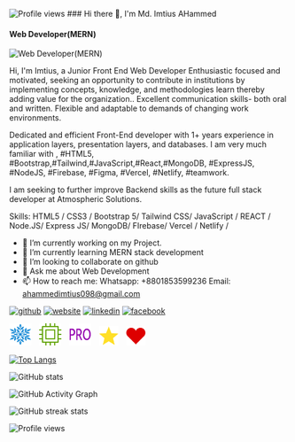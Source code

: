 

![Profile views](https://gpvc.arturio.dev/Imtius-Ahammed)  ### Hi there 👋, I'm Md. Imtius AHammed
#### Web Developer(MERN)
![Web Developer(MERN)](https://media.licdn.com/dms/image/D5616AQG7pMSuBB0sMw/profile-displaybackgroundimage-shrink_350_1400/0/1673357404767?e=1680739200&v=beta&t=ZLxZCHdCjzn1topmOY9OKzYbDz0l7Uf_-Yo3oBNwODk)

Hi,
I'm Imtius, a Junior Front End Web Developer Enthusiastic focused and motivated, seeking an opportunity to contribute in institutions by implementing concepts, knowledge, and methodologies learn thereby adding value for the organization.. Excellent communication skills- both oral and written. Flexible and adaptable to demands of changing work environments.

Dedicated and efficient Front-End developer with 1+ years experience in application layers, presentation layers, and databases. I am very much familiar with ,
#HTML5, #Bootstrap,#Tailwind,#JavaScript,#React,#MongoDB, #ExpressJS, #NodeJS, #Firebase, #Figma, #Vercel, #Netlify, #teamwork. 

I am seeking to further improve Backend skills as the future full stack developer at Atmospheric Solutions.




Skills: HTML5 / CSS3 / Bootstrap 5/ Tailwind CSS/ JavaScript / REACT / Node.JS/ Express JS/ MongoDB/ FIrebase/ Vercel / Netlify / 

- 🔭 I’m currently working on my Project. 
- 🌱 I’m currently learning MERN stack development 
- 👯 I’m looking to collaborate on github 
- 💬 Ask me about Web Development 
- 📫 How to reach me: Whatsapp: +8801853599236 Email: ahammedimtius098@gmail.com 


[<img src='https://cdn.jsdelivr.net/npm/simple-icons@3.0.1/icons/github.svg' alt='github' height='40'>](https://github.com/Imtius-Ahammed)  [<img src='https://cdn.jsdelivr.net/npm/simple-icons@3.0.1/icons/icloud.svg' alt='website' height='40'>](https://mdimtiusahammed.netlify.app/)  [<img src='https://cdn.jsdelivr.net/npm/simple-icons@3.0.1/icons/linkedin.svg' alt='linkedin' height='40'>](www.linkedin.com/in/md-imtius-ahammed-b10a0920a)  [<img src='https://cdn.jsdelivr.net/npm/simple-icons@3.0.1/icons/facebook.svg' alt='facebook' height='40'>](https://www.facebook.com/profile.php?id=100008503034394&mibextid=ZbWKwL)  

<a href='https://archiveprogram.github.com/'><img src='https://raw.githubusercontent.com/acervenky/animated-github-badges/master/assets/acbadge.gif' width='40' height='40'></a> <a href='https://docs.github.com/en/developers'><img src='https://raw.githubusercontent.com/acervenky/animated-github-badges/master/assets/devbadge.gif' width='40' height='40'></a> <a href='https://github.com/pricing'><img src='https://raw.githubusercontent.com/acervenky/animated-github-badges/master/assets/pro.gif' width='40' height='40'></a> <a href='https://stars.github.com/'><img src='https://raw.githubusercontent.com/acervenky/animated-github-badges/master/assets/starbadge.gif' width='35' height='35'></a> <a href='https://docs.github.com/en/github/supporting-the-open-source-community-with-github-sponsors'><img src='https://raw.githubusercontent.com/acervenky/animated-github-badges/master/assets/sponsorbadge.gif' width='35' height='35'></a> 

[![Top Langs](https://github-readme-stats.vercel.app/api/top-langs/?username=Imtius-Ahammed)](https://github.com/anuraghazra/github-readme-stats)

![GitHub stats](https://github-readme-stats.vercel.app/api?username=Imtius-Ahammed&show_icons=true&count_private=true)  

![GitHub Activity Graph](https://activity-graph.herokuapp.com/graph?username=Imtius-Ahammed)  

![GitHub streak stats](https://streak-stats.demolab.com/?user=Imtius-Ahammed)  

![Profile views](https://gpvc.arturio.dev/Imtius-Ahammed)  
